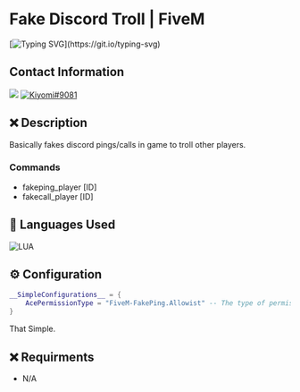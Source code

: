 # Fake Discord Troll | FiveM
[![Typing SVG](https://readme-typing-svg.herokuapp.com?font=Inconsolata&duration=3000&color=D404F7&vCenter=true&height=25&lines=Have+questions%3F;Feel+free+to+DM+me+on+Discord!)](https://git.io/typing-svg)

## Contact Information 
<a href="mailto:chevybot123@gmail.com"><img src="https://img.shields.io/badge/Gmail-D14836?style=for-the-badge&logo=gmail&logoColor=white"></a>
<a href="https://discordapp.com/users/359794704847601674"><img src="https://img.shields.io/badge/Discord-7289DA?style=for-the-badge&logo=discord&logoColor=white" alt="Kiyomi#9081" ></a>

## ❌ Description
Basically fakes discord pings/calls in game to troll other players.
### Commands
- fakeping_player [ID]
- fakecall_player [ID]

## 🔨 Languages Used
![LUA](https://custom-icon-badges.herokuapp.com/badge/Lua-black.svg?logo=lua&logoColor=blue)

## ⚙️ Configuration
```lua
__SimpleConfigurations__ = {
    AcePermissionType = "FiveM-FakePing.Allowist" -- The type of permission system to use. [Steam, Discord, Live, XBL, ForumID, License, License2]
}
```
That Simple.

## ❌ Requirments
- N/A
